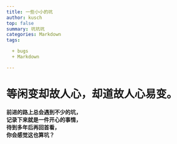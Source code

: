 ```yaml
---
title: 一些小小的坑
author: kusch
top: false
summary: 坑坑坑
categories: Markdown
tags:

  + bugs
  + Markdown

---
```


# 等闲变却故人心，却道故人心易变。
**前进的路上总会遇到不少的坑，    
记录下来就是一件开心的事情，    
待到多年后再回首看，    
你会感觉这也算坑？**  

<marquee>
<Boxx :blockStyle="blockStyle" title="前进的路上总会遇到不少的坑，记录下来就是一件开心的事情，待到多年后再回首看，你会感觉这也算坑？"/>
</marquee>

<script>

	export default {
		data() {
			return {
				blockStyle: {'background':'#eee','color':'red'},
			}
		}
	}

</script>
